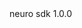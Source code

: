 <dependency>
  <groupId>neuro</groupId>
  <artifactId>sdk</artifactId>
  <version>1.0.0</version>
</dependency>
<script src="https://localhost/neuro.sdk.min.js"></script>